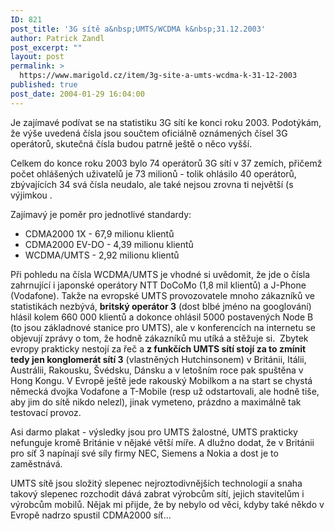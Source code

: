 ```yaml
---
ID: 821
post_title: '3G sítě a&nbsp;UMTS/WCDMA k&nbsp;31.12.2003'
author: Patrick Zandl
post_excerpt: ""
layout: post
permalink: >
  https://www.marigold.cz/item/3g-site-a-umts-wcdma-k-31-12-2003
published: true
post_date: 2004-01-29 16:04:00
---
```

<P>Je zajímavé podívat se na statistiku 3G sítí ke konci roku 2003. Podotýkám, že výše uvedená čísla jsou součtem oficiálně oznámených čísel 3G operátorů, skutečná čísla budou patrně ještě o něco vyšší. </P>
<P>Celkem do konce roku 2003 bylo 74 operátorů 3G sítí v 37 zemích, přičemž počet ohlášených uživatelů je 73 milionů - tolik ohlásilo 40 operátorů, zbývajících 34 svá čísla neudalo, ale také nejsou zrovna ti největší (s výjimkou . </P>
<P>Zajímavý je poměr pro jednotlivé standardy:</P>
<UL>
<LI>CDMA2000 1X - 67,9 milionu klientů</LI>
<LI>CDMA2000 EV-DO - 4,39 milionu klientů</LI>
<LI>WCDMA/UMTS - 2,92 milionu klientů</LI></UL>
<P>Při pohledu na čísla WCDMA/UMTS je vhodné si uvědomit, že jde o čísla zahrnující i japonské operátory NTT DoCoMo (1,8 mil klientů) a J-Phone (Vodafone). Takže na&#160;evropské UMTS provozovatele&#160;mnoho zákazníků ve statistikách nezbývá, <STRONG>britský&#160;operátor 3</STRONG> (dost blbé jméno na googlování) hlásil kolem 660 000 klientů a dokonce ohlásil 5000 postavených Node B (to jsou&#160;základnové stanice pro UMTS), ale v konferencích na internetu se objevují zprávy o tom, že hodně zákazníků mu utíká a stěžuje si.&#160;&#160;Zbytek evropy prakticky nestojí za řeč a <STRONG>z funkčích UMTS sítí stojí za to zmínit tedy jen konglomerát sítí 3</STRONG> (vlastněných Hutchinsonem) v Británii, Itálii, Austrálii, Rakousku, Švédsku, Dánsku a v letošním roce pak spuštěna v Hong Kongu. V Evropě ještě jede rakouský Mobilkom a na start se chystá německá dvojka Vodafone a T-Mobile (resp už odstartovali, ale hodně tiše, aby jim do sítě nikdo nelezl), jinak vymeteno, prázdno a maximálně tak testovací provoz.</P>
<P>Asi darmo plakat - výsledky jsou pro UMTS&#160;žalostné, UMTS prakticky nefunguje kromě Británie v nějaké větší míře. A dlužno dodat, že v Británii pro síť 3 napínají své síly firmy NEC, Siemens a Nokia a dost je to zaměstnává. </P>
<P>UMTS sítě jsou složitý slepenec nejroztodivnějších technologií a snaha takový slepenec rozchodit dává zabrat výrobcům sítí, jejich stavitelům i výrobcům mobilů. Nějak mi přijde, že by nebylo od věci, kdyby také někdo v Evropě nadrzo spustil CDMA2000 síť...</P>